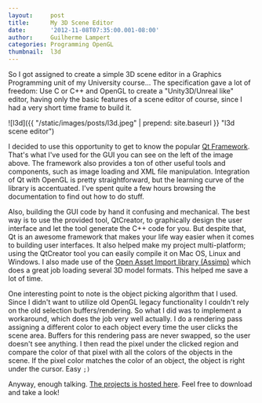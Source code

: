 ```yaml
---
layout:     post
title:      My 3D Scene Editor
date:       '2012-11-08T07:35:00.001-08:00'
author:     Guilherme Lampert
categories: Programming OpenGL
thumbnail:  l3d
---
```


So I got assigned to create a simple 3D scene editor in a Graphics Programming unit of my University course...
The specification gave a lot of freedom: Use C or C++ and OpenGL to create a "Unity3D/Unreal like" editor,
having only the basic features of a scene editor of course, since I had a very short time frame to build it.

![l3d]({{ "/static/images/posts/l3d.jpeg" | prepend: site.baseurl }} "l3d scene editor")

I decided to use this opportunity to get to know the popular [Qt Framework][link_qt].
That's what I've used for the GUI you can see on the left of the image above. The framework also provides a ton
of other useful tools and components, such as image loading and XML file manipulation. Integration of Qt with OpenGL
is pretty straightforward, but the learning curve of the library is accentuated. I've spent quite a few hours browsing
the documentation to find out how to do stuff.

Also, building the GUI code by hand it confusing and mechanical. The best way is to use the provided tool, QtCreator,
to graphically design the user interface and let the tool generate the C++ code for you. But despite that, Qt is an awesome
framework that makes your life way easier when it comes to building user interfaces. It also helped make my project multi-platform;
using the QtCreator tool you can easily compile it on Mac OS, Linux and Windows. I also made use of the
[Open Asset Import library (Assimp)][link_assimp] which does a great job loading several 3D model formats.
This helped me save a lot of time.

One interesting point to note is the object picking algorithm that I used. Since I didn't want to utilize old OpenGL
legacy functionality I couldn't rely on the old selection buffers/rendering. So what I did was to implement a workaround,
which does the job very well actually. I do a rendering pass assigning a different color to each object every time the user
clicks the scene area. Buffers for this rendering pass are never swapped, so the user doesn't see anything. I then read the
pixel under the clicked region and compare the color of that pixel with all the colors of the objects in the scene.
If the pixel color matches the color of an object, the object is right under the cursor. Easy `;)`

Anyway, enough talking. [The projects is hosted here][link_repo]. Feel free to download and take a look!

[link_qt]:     http://www.qt.io/developers/
[link_assimp]: http://assimp.sourceforge.net/
[link_repo]:   https://bitbucket.org/glampert/l3d

